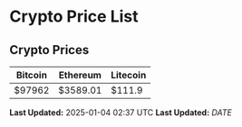 # Crypto Price List

## Crypto Prices
| Bitcoin | Ethereum | Litecoin |
| ------- | -------- | -------- |
| $97962 | $3589.01 | $111.9 |
**Last Updated:** 2025-01-04 02:37 UTC
**Last Updated:** $DATE$
